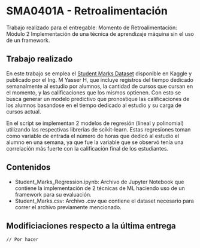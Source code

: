 # SMA0401A - Retroalimentación

Trabajo realizado para el entregable: Momento de Retroalimentación: Módulo 2 Implementación de una técnica de aprendizaje máquina sin el uso de un framework.

## Trabajo realizado

En este trabajo se emplea el [Student Marks Dataset](https://www.kaggle.com/datasets/yasserh/student-marks-dataset) disponible en Kaggle y publicado por el Ing. M Yasser H, que incluye registros del tiempo dedicado semanalmente al estudio por alumnos, la cantidad de cursos que cursan en el momento, y las calificaciones que los mismos optienen. Con esto se busca generar un modelo predictivo que pronostique las calificaciones de los alumnos basandose en el tiempo dedicado al estudio y su carga de cursos actual.

En el script se implementan 2 modelos de regresión (lineal y polinomial) utilizando las respectivas librerías de  scikit-learn. Estas regresiones toman como variable de entrada el número de horas que dedicó al estudio el alumno en una semana, ya que fue la variable que se observó tenía una correlación más fuerte con la calificación final de los estudiantes. 

## Contenidos 

* Student_Marks_Regression.ipynb: Archivo de Jupyter Notebook que contiene la implementación de 2 técnicas de ML haciendo uso de un framework para su evaluación.
* Student_Marks.csv: Archivo .csv que contiene el dataset necesario para correr el archivo previamente mencionado.

## Modificiaciones respecto a la última entrega
    // Por hacer